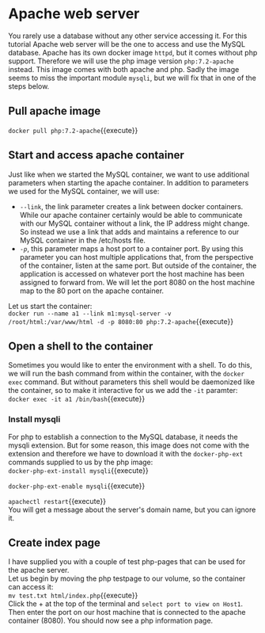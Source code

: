 
# Apache web server
You rarely use a database without any other service accessing it. For this tutorial Apache web server will be the one to access and use the MySQL database. Apache has its own docker image `httpd`, but it comes without php support. Therefore we will use the php image version `php:7.2-apache` instead. This image comes with both apache and php. Sadly the image seems to miss the important module `mysqli`, but we will fix that in one of the steps below. 

## Pull apache image
`docker pull php:7.2-apache`{{execute}}  

## Start and access apache container
Just like when we started the MySQL container, we want to use additional parameters when starting the apache container. In addition to parameters we used for the MySQL container, we will use:  
* `--link`, the link parameter creates a link between docker containers. While our apache container certainly would be able to communicate with our MySQL container without a link, the IP address might change. So instead we use a link that adds and maintains a reference to our MySQL container in the /etc/hosts file.   
* *`-p`*, this parameter maps a host port to a container port. By using this parameter you can host multiple applications that, from the perspective of the container, listen at the same port. But outside of the container, the application is accessed on whatever port the host machine has been assigned to forward from. We will let the port 8080 on the host machine map to the 80 port on the apache container.  

Let us start the container:  
`docker run --name a1 --link m1:mysql-server -v /root/html:/var/www/html -d -p 8080:80 php:7.2-apache`{{execute}}  

## Open a shell to the container
Sometimes you would like to enter the environment with a shell. To do this, we will run the bash command from within the container, with the `docker exec` command. But without parameters this shell would be daemonized like the container, so to make it interactive for us we add the `-it` paramter:  
`docker exec -it a1 /bin/bash`{{execute}}  

### Install mysqli 
For php to establish a connection to the MySQL database, it needs the mysqli extension. But for some reason, this image does not come with the extension and therefore we have to download it with the `docker-php-ext` commands supplied to us by the php image:  
`docker-php-ext-install mysqli`{{execute}}  
  
`docker-php-ext-enable mysqli`{{execute}}  
  
`apachectl restart`{{execute}}  
You will get a message about the server's domain name, but you can ignore it.
## Create index page
I have supplied you with a couple of test php-pages that can be used for the apache server.  
Let us begin by moving the php testpage to our volume, so the container can access it:  
`mv test.txt html/index.php`{{execute}}  
Click the + at the top of the terminal and `select port to view on Host1`. Then enter the port on our host machine that is connected to the apache container (8080). You should now see a php information page. 
